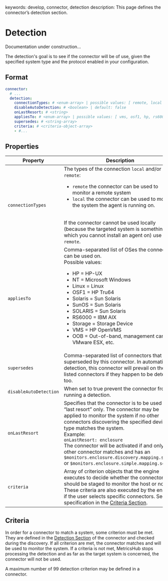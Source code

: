 keywords: develop, connector, detection
description: This page defines the connector’s detection section.

# Detection

<div class="alert alert-warning"><span class="fa-solid fa-person-digging"></span> Documentation under construction...</div>

The detection's goal is to see if the connector will be of use, given the specified system type and the protocol enabled in your configuration.

## Format

```yaml
connector:
  # ...
  detection:
    connectionTypes: # <enum-array> | possible values: [ remote, local ] | default: local
    disableAutoDetection: # <boolean> | default: false
    onLastResort: # <string>
    appliesTo: # <enum-array> | possible values: [ vms, osf1, hp, rs6000, linux, oob, nt, network, storage, solaris, sunos ]
    supersedes: # <string-array>
    criteria: # <criteria-object-array>
    - #...
```

## Properties

| Property              | Description       |
| --------------------- | ----------------- |
| `connectionTypes` | The types of the connection `local` and/or `remote`:<br /><ul><li> `remote` the connector can be used to monitor a remote system</li><li> `local` the connector can be used to monitor the system the agent is running on.</li></ul><br />If the connector cannot be used locally (because the targeted system is something which you cannot install an agent on) use only `remote`. |
| `appliesTo` | Comma-separated list of OSes the connector can be used on.<br />Possible values:<br /><ul><li> HP = HP-UX</li><li> NT = Microsoft Windows</li><li> Linux = Linux</li><li> OSF1 = HP Tru64</li><li> Solaris = Sun Solaris</li><li> SunOS = Sun Solaris</li><li> SOLARIS = Sun Solaris</li><li> RS6000 = IBM AIX</li><li> Storage = Storage Device</li><li> VMS = HP OpenVMS</li><li> OOB = Out-of-band, management cards, VMware ESX, etc.</li></ul> |
| `supersedes` | Comma-separated list of connectors that are superseded by this connector. In automatic detection, this connector will prevail on the listed connectors if they happen to be detected too. |
| `disableAutoDetection` | When set to true prevent the connector from running a detection. |
| `onLastResort` | Specifies that the connector is to be used as “last resort” only. The connector may be applied to monitor the system if no other connectors discovering the specified device type matches the system.<br />Example:<br />`onLastResort: enclosure`<br /> The connector will be activated if and only if no other connector matches and has an `$monitors.enclosure.discovery.mapping.source` or `$monitors.enclosure.simple.mapping.source`. |
| `criteria` | Array of criterion objects that the engine executes to decide whether the connector should be staged to monitor the host or not. These criteria are also executed by the engine if the user selects specific connectors. See specification in the [Criteria Section](criteria.md). |

## Criteria

In order for a connector to match a system, some criterion must be met. They are defined in the [Detection Section](detection.md) of the connector and checked during the discovery. If all criterion are met, the connector matches and will be used to monitor the system. If a criteria is not met, MetricsHub stops processing the detection and as far as the target system is concerned, the connector will not be used.

A maximum number of 99 detection criterion may be defined in a connector.
